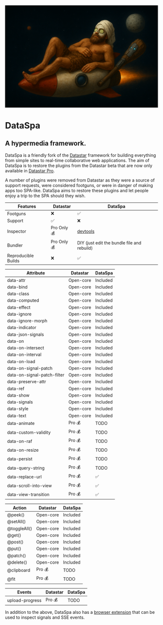 ![DataSpa](./DataSpa.png)

# DataSpa

## A hypermedia framework.

DataSpa is a friendly fork of the [Datastar](https://data-star.dev/) framework for
building everything from simple sites to real-time collaborative web
applications. The aim of DataSpa is to restore the plugins from the
Datastar beta that are now only available in [Datastar Pro](https://data-star.dev/reference/datastar_pro).

A number of plugins were removed from Datastar as they were a source of support
requests, were considered footguns, or were in danger of making apps too
SPA-like. DataSpa aims to restore these plugins and let people enjoy a trip to
the SPA should they wish.

| Features              | Datastar                       | DataSpa                                                |
| ----------------------| ------------------------------ | ------------------------------------------------------ |
| Footguns              | :x:                            | :white_check_mark:                                     |
| Support               | :white_check_mark:             | :x:                                                    |
| Inspector             | Pro Only :moneybag:            | [devtools](https://github.com/lllama/dataspa-devtools) |
| Bundler               | Pro Only :moneybag:            | DIY (just edit the bundle file and rebuild)            |
| Reproducible Builds   | :x:                            | :white_check_mark:                                     |


| Attribute                    | Datastar              | DataSpa            |
|----------------------------- | --------------------- | ------------------ |
| data-attr                    | Open-core             | Included           |
| data-bind                    | Open-core             | Included           |
| data-class                   | Open-core             | Included           |
| data-computed                | Open-core             | Included           |
| data-effect                  | Open-core             | Included           |
| data-ignore                  | Open-core             | Included           |
| data-ignore-morph            | Open-core             | Included           |
| data-indicator               | Open-core             | Included           |
| data-json-signals            | Open-core             | Included           |
| data-on                      | Open-core             | Included           |
| data-on-intersect            | Open-core             | Included           |
| data-on-interval             | Open-core             | Included           |
| data-on-load                 | Open-core             | Included           |
| data-on-signal-patch         | Open-core             | Included           |
| data-on-signal-patch-filter  | Open-core             | Included           |
| data-preserve-attr           | Open-core             | Included           |
| data-ref                     | Open-core             | Included           |
| data-show                    | Open-core             | Included           |
| data-signals                 | Open-core             | Included           |
| data-style                   | Open-core             | Included           |
| data-text                    | Open-core             | Included           |
| data-animate                 | Pro :moneybag:        | TODO               |
| data-custom-validity         | Pro :moneybag:        | TODO               |
| data-on-raf                  | Pro :moneybag:        | TODO               |
| data-on-resize               | Pro :moneybag:        | TODO               |
| data-persist                 | Pro :moneybag:        | TODO               |
| data-query-string            | Pro :moneybag:        | TODO               |
| data-replace-url             | Pro :moneybag:        | :white_check_mark: |
| data-scroll-into-view        | Pro :moneybag:        | :white_check_mark: |
| data-view-transition         | Pro :moneybag:        | :white_check_mark: |

| Action                       | Datastar              | DataSpa   |
|----------------------------- | --------------------- | --------- |
| @peek()                      | Open-core             | Included  |
| @setAll()                    | Open-core             | Included  |
| @toggleAll()                 | Open-core             | Included  |
| @get()                       | Open-core             | Included  |
| @post()                      | Open-core             | Included  |
| @put()                       | Open-core             | Included  |
| @patch()                     | Open-core             | Included  |
| @delete()                    | Open-core             | Included  |
| @clipboard                   | Pro :moneybag:        | TODO      |
| @fit                         | Pro :moneybag:        | TODO      |

| Events                       | Datastar              | DataSpa   |
| ---------------------------- | --------------------- | --------- |
| upload-progress              | Pro :moneybag:        | TODO      |

In addition to the above, DataSpa also has a [browser extension](https://github.com/lllama/dataspa-devtools)
that can be used to inspect signals and SSE events.


<!--Getting started is as easy as adding a single script tag to your HTML.

```html
<script type="module" src="https://cdn.jsdelivr.net/gh/starfederation/datastar@main/bundles/datastar.js"></script>
```

Then start adding frontend reactivity using declarative <code>data-*</code> attributes.

```html
<input data-bind-title />
<div data-text="$title.toUpperCase()"></div>
<button data-on-click="@post('/endpoint')">Save</button>
```

Visit the [Datastar Website »](https://data-star.dev/)

Watch the [Videos »](https://www.youtube.com/@data-star)

Join the [Discord Server »](https://discord.gg/bnRNgZjgPh)

## Getting Started

Read the [Getting Started Guide »](https://data-star.dev/guide/getting_started)

## Contributing

Read the [Contribution Guidelines »](https://github.com/starfederation/datastar/blob/develop/CONTRIBUTING.md)

-->
